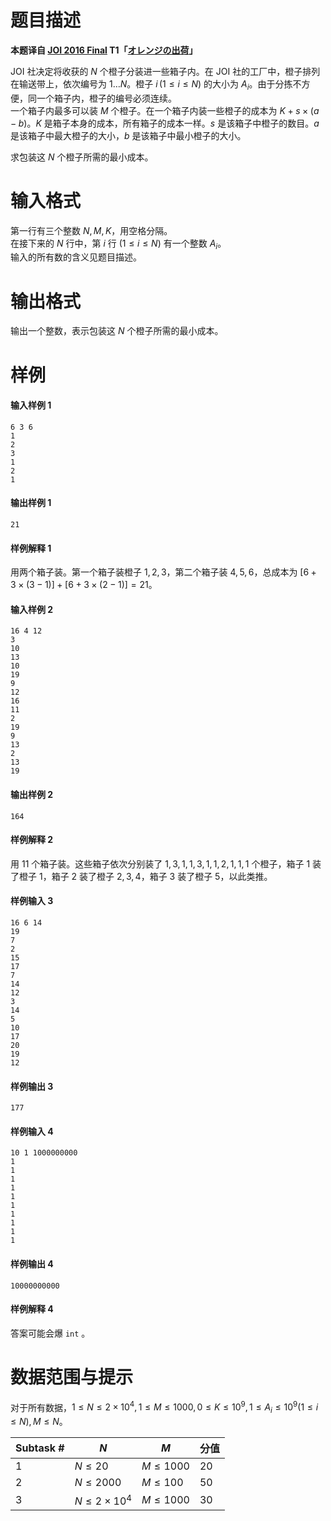 
# 题目描述

**本题译自 [JOI 2016 Final](https://www.ioi-jp.org/joi/2015/2016-ho/index.html) T1「[オレンジの出荷](https://www.ioi-jp.org/joi/2015/2016-ho/2016-ho.pdf)」**

JOI 社决定将收获的 $N$ 个橙子分装进一些箱子内。在 JOI 社的工厂中，橙子排列在输送带上，依次编号为 $1\ldots N$。橙子 $i\,(1\leqslant i \leqslant N)$ 的大小为 $A_i$。由于分拣不方便，同一个箱子内，橙子的编号必须连续。  
一个箱子内最多可以装 $M$ 个橙子。在一个箱子内装一些橙子的成本为 $K + s × (a − b)$。$K$ 是箱子本身的成本，所有箱子的成本一样。$s$ 是该箱子中橙子的数目。$a$ 是该箱子中最大橙子的大小，$b$ 是该箱子中最小橙子的大小。

求包装这 $N$ 个橙子所需的最小成本。

# 输入格式

第一行有三个整数 $N, M, K$，用空格分隔。  
在接下来的 $N$ 行中，第 $i$ 行 $(1\leqslant i\leqslant N)$ 有一个整数 $A_i$。  
输入的所有数的含义见题目描述。

# 输出格式

输出一个整数，表示包装这 $N$ 个橙子所需的最小成本。

# 样例

#### 输入样例 1
```plain
6 3 6
1
2
3
1
2
1
```

#### 输出样例 1
```plain
21
```

#### 样例解释 1
用两个箱子装。第一个箱子装橙子 $1,2,3$，第二个箱子装 $4,5,6$，总成本为 $[6+3×(3−1)]+[6+3×(2−1)] = 21$。

#### 输入样例 2
```plain
16 4 12
3
10
13
10
19
9
12
16
11
2
19
9
13
2
13
19
```

#### 输出样例 2
```plain
164
```

#### 样例解释 2
用 $11$ 个箱子装。这些箱子依次分别装了 $1, 3, 1, 1, 3, 1, 1, 2, 1, 1, 1$ 个橙子，箱子 $1$ 装了橙子 $1$，箱子 $2$ 装了橙子 $2, 3, 4$，箱子 $3$ 装了橙子 $5$，以此类推。

#### 样例输入 3
```plain
16 6 14
19
7
2
15
17
7
14
12
3
14
5
10
17
20
19
12
```

#### 样例输出 3
```plain
177
```

#### 样例输入 4
```plain
10 1 1000000000
1
1
1
1
1
1
1
1
1
1
```

#### 样例输出 4
```plain
10000000000
```

#### 样例解释 4
答案可能会爆 $\texttt{int}$ 。

# 数据范围与提示

对于所有数据，$1\leqslant N\leqslant 2\times 10^4, 1\leqslant M\leqslant 1000, 0\leqslant K\leqslant 10^9, 1\leqslant A_i\leqslant 10^9(1\leqslant i\leqslant N), M\leqslant N$。 

|Subtask #|$N$|$M$|分值|
|-|-|-|-|
|1|$N\leqslant 20$|$M\leqslant 1000$|20|
|2|$N\leqslant 2000$|$M\leqslant 100$|50|
|3|$N\leqslant 2\times 10^4$|$M \leqslant 1000$|30|

